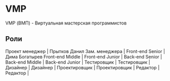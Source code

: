 # VMP
VMP (ВМП) - Виртуальная мастерская программистов

## Роли

Проект менеджер  | Прытков Данил
Зам. менеджера   | 
Front-end Senior | Дима Богатырев
Front-end Middle | 
Front-end Junior | 
Back-end Senior  | 
Back-end Middle  | 
Back-end Junior  | 
Тестировщик      | 
Тестировщик      | 
Дизайнер         | 
Дизайнер         | 
Проектировщик    | 
Проектировщик    | 
Редактор         | 
Редактор         | 
